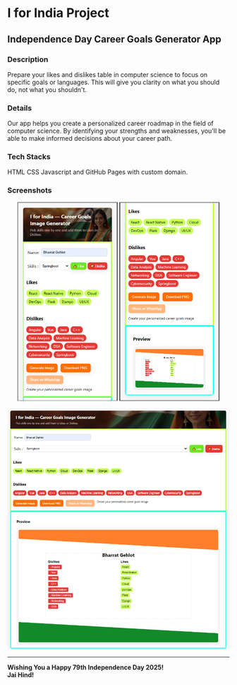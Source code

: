 # I for India Project

## Independence Day Career Goals Generator App

### Description
Prepare your likes and dislikes table in computer science to focus on specific goals or languages. This will give you clarity on what you should do, not what you shouldn't.

### Details
Our app helps you create a personalized career roadmap in the field of computer science. By identifying your strengths and weaknesses, you'll be able to make informed decisions about your career path.

### Tech Stacks
HTML CSS Javascript and GitHub Pages with custom domain.

### Screenshots
<p align="center">
  <img src="assets/screenshots/sc1.png" width="45%" />
  <img src="assets/screenshots/sc2.png" width="45%" />
</p>

![Screenshot](assets/screenshots/sc2-big.png)


---

**Wishing You a Happy 79th Independence Day 2025!**  
**Jai Hind!**

